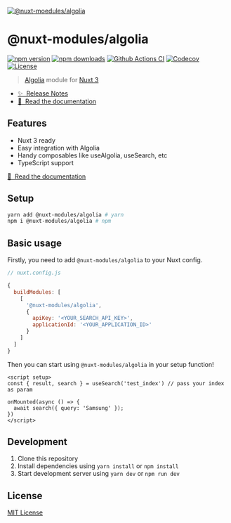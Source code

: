 [![@nuxt-moedules/algolia](https://algolia-nm.netlify.app/preview.png)](https://algolia-nm.netlify.app)

# @nuxt-modules/algolia

[![npm version][npm-version-src]][npm-version-href]
[![npm downloads][npm-downloads-src]][npm-downloads-href]
[![Github Actions CI][github-actions-ci-src]][github-actions-ci-href]
[![Codecov][codecov-src]][codecov-href]
[![License][license-src]][license-href]

> [Algolia](https://www.algolia.com/) module for [Nuxt 3](https://v3.nuxtjs.org)

- [✨ &nbsp;Release Notes](https://github.com/nuxt-modules/algolia/releases)
- [📖 &nbsp;Read the documentation](https://algolia-nm.netlify.app)

## Features

- Nuxt 3 ready
- Easy integration with Algolia
- Handy composables like useAlgolia, useSearch, etc
- TypeScript support

[📖 &nbsp;Read the documentation](https://algolia-nm.netlify.app)

## Setup

```sh
yarn add @nuxt-modules/algolia # yarn
npm i @nuxt-modules/algolia # npm
```

## Basic usage

Firstly, you need to add `@nuxt-modules/algolia` to your Nuxt config.

```javascript
// nuxt.config.js

{
  buildModules: [
    [
      '@nuxt-modules/algolia',
      {
        apiKey: '<YOUR_SEARCH_API_KEY>',
        applicationId: '<YOUR_APPLICATION_ID>'
      }
    ]
  ]
}
```

Then you can start using `@nuxt-modules/algolia` in your setup function!

```vue
<script setup>
const { result, search } = useSearch('test_index') // pass your index as param

onMounted(async () => {
  await search({ query: 'Samsung' });
})
</script>
```

## Development

1. Clone this repository
2. Install dependencies using `yarn install` or `npm install`
3. Start development server using `yarn dev` or `npm run dev`

## License

[MIT License](./LICENSE)

<!-- Badges -->
[npm-version-src]: https://img.shields.io/npm/v/@nuxt-modules/algolia/latest.svg
[npm-version-href]: https://npmjs.com/package/@nuxt-modules/algolia

[npm-downloads-src]: https://img.shields.io/npm/dt/@nuxt-modules/algolia.svg
[npm-downloads-href]: https://npmjs.com/package/@nuxt-modules/algolia

[github-actions-ci-src]: https://github.com/nuxt-modules/algolia/workflows/ci/badge.svg
[github-actions-ci-href]: https://github.com/nuxt-modules/algolia/actions?query=workflow%3Aci

[codecov-src]: https://img.shields.io/codecov/c/github/nuxt-modules/algolia.svg
[codecov-href]: https://codecov.io/gh/nuxt-modules/algolia

[license-src]: https://img.shields.io/npm/l/@nuxt-modules/algolia.svg
[license-href]: https://npmjs.com/package/@nuxt-modules/algolia
